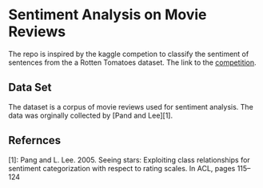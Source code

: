 # Sentiment Analysis on Movie Reviews

The repo is inspired by the kaggle competion to classify the sentiment of sentences from the a Rotten Tomatoes dataset. The link to the [competition](https://www.kaggle.com/c/sentiment-analysis-on-movie-reviews). 

## Data Set

The dataset is a corpus of movie reviews used for sentiment analysis. The data was orginally collected by [Pand and Lee][1]. 






## Refernces

[1]: Pang and L. Lee. 2005. Seeing stars: Exploiting class relationships for sentiment categorization with respect to rating scales. In ACL, pages 115–124



